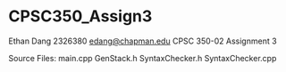# CPSC350_Assign3
Ethan Dang
2326380
edang@chapman.edu
CPSC 350-02
Assignment 3

Source Files:
main.cpp
GenStack.h
SyntaxChecker.h
SyntaxChecker.cpp
